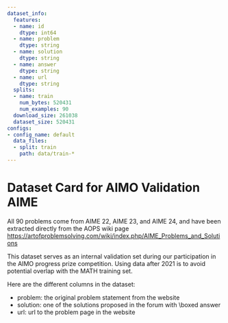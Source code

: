 ```yaml
---
dataset_info:
  features:
  - name: id
    dtype: int64
  - name: problem
    dtype: string
  - name: solution
    dtype: string
  - name: answer
    dtype: string
  - name: url
    dtype: string
  splits:
  - name: train
    num_bytes: 520431
    num_examples: 90
  download_size: 261038
  dataset_size: 520431
configs:
- config_name: default
  data_files:
  - split: train
    path: data/train-*
---
```

# Dataset Card for AIMO Validation AIME

All 90 problems come from AIME 22, AIME 23, and AIME 24, and have been extracted directly from the AOPS wiki page https://artofproblemsolving.com/wiki/index.php/AIME_Problems_and_Solutions

This dataset serves as an internal validation set during our participation in the AIMO progress prize competition. Using data after 2021 is to avoid potential overlap with the MATH training set.

Here are the different columns in the dataset:

- problem: the original problem statement from the website
- solution: one of the solutions proposed in the forum with \boxed answer
- url: url to the problem page in the website
